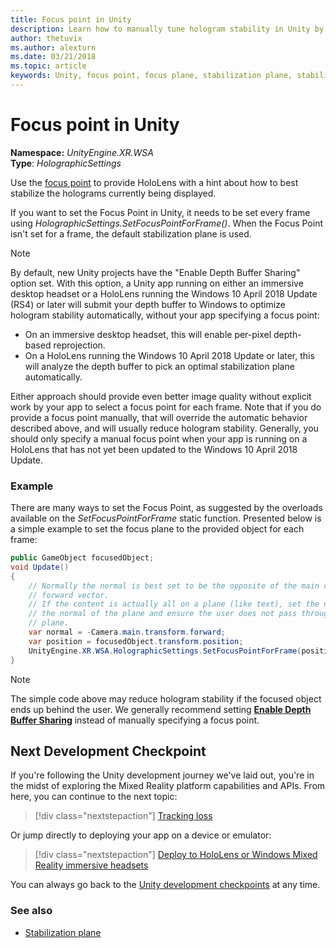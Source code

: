 ```yaml
---
title: Focus point in Unity
description: Learn how to manually tune hologram stability in Unity by setting the focus point for HoloLens and Windows Mixed Reality immersive headsets.
author: thetuvix
ms.author: alexturn
ms.date: 03/21/2018
ms.topic: article
keywords: Unity, focus point, focus plane, stabilization plane, stabilization point, reprojection, LSR, depth buffer, mixed reality headset, windows mixed reality headset, virtual reality headset
---
```


# Focus point in Unity

**Namespace:** *UnityEngine.XR.WSA*<br>
**Type**: *HolographicSettings*

Use the [focus point](../platform-capabilities-and-apis/hologram-stability.md#reprojection) to provide HoloLens with a hint about how to best stabilize the holograms currently being displayed.

If you want to set the Focus Point in Unity, it needs to be set every frame using *HolographicSettings.SetFocusPointForFrame()*. When the Focus Point isn't set for a frame, the default stabilization plane is used.

> [!NOTE]
> By default, new Unity projects have the "Enable Depth Buffer Sharing" option set.  With this option, a Unity app running on either an immersive desktop headset or a HoloLens running the Windows 10 April 2018 Update (RS4) or later will submit your depth buffer to Windows to optimize hologram stability automatically, without your app specifying a focus point:
> * On an immersive desktop headset, this will enable per-pixel depth-based reprojection.
> * On a HoloLens running the Windows 10 April 2018 Update or later, this will analyze the depth buffer to pick an optimal stabilization plane automatically.
>
> Either approach should provide even better image quality without explicit work by your app to select a focus point for each frame.  Note that if you do provide a focus point manually, that will override the automatic behavior described above, and will usually reduce hologram stability.  Generally, you should only specify a manual focus point when your app is running on a HoloLens that has not yet been updated to the Windows 10 April 2018 Update.

### Example

There are many ways to set the Focus Point, as suggested by the overloads available on the *SetFocusPointForFrame* static function. Presented below is a simple example to set the focus plane to the provided object for each frame:

```cs
public GameObject focusedObject;
void Update()
{
    // Normally the normal is best set to be the opposite of the main camera's
    // forward vector.
    // If the content is actually all on a plane (like text), set the normal to
    // the normal of the plane and ensure the user does not pass through the
    // plane.
    var normal = -Camera.main.transform.forward;     
    var position = focusedObject.transform.position;
    UnityEngine.XR.WSA.HolographicSettings.SetFocusPointForFrame(position, normal);
}
```

> [!NOTE]
> The simple code above may reduce hologram stability if the focused object ends up behind the user. We generally recommend setting **[Enable Depth Buffer Sharing](camera-in-unity.md#sharing-depth-buffers)** instead of manually specifying a focus point.

## Next Development Checkpoint

If you're following the Unity development journey we've laid out, you're in the midst of exploring the Mixed Reality platform capabilities and APIs. From here, you can continue to the next topic:

> [!div class="nextstepaction"]
> [Tracking loss](tracking-loss-in-unity.md)

Or jump directly to deploying your app on a device or emulator:

> [!div class="nextstepaction"]
> [Deploy to HoloLens or Windows Mixed Reality immersive headsets](../platform-capabilities-and-apis/using-visual-studio.md)

You can always go back to the [Unity development checkpoints](unity-development-overview.md#3-advanced-features) at any time.

### See also

* [Stabilization plane](../platform-capabilities-and-apis/hologram-stability.md#reprojection)
